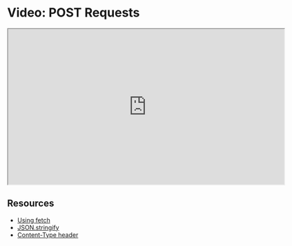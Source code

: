 # Video: POST Requests


<iframe src="https://player.vimeo.com/video/551939947?title=0&byline=0&portrait=0" width="640" height="360" allowfullscreen="allowfullscreen" allow="autoplay; fullscreen; picture-in-picture"></iframe>

## Resources

- [Using fetch](https://developer.mozilla.org/en-US/docs/Web/API/Fetch_API/Using_Fetch)
- [JSON.stringify](https://developer.mozilla.org/en-US/docs/Web/JavaScript/Reference/Global_Objects/JSON/stringify)
- [Content-Type header](https://developer.mozilla.org/en-US/docs/Web/HTTP/Headers/Content-Type)
